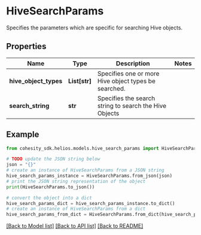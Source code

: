 # HiveSearchParams

Specifies the parameters which are specific for searching Hive objects.

## Properties

Name | Type | Description | Notes
------------ | ------------- | ------------- | -------------
**hive_object_types** | **List[str]** | Specifies one or more Hive object types be searched. | 
**search_string** | **str** | Specifies the search string to search the Hive Objects | 

## Example

```python
from cohesity_sdk.helios.models.hive_search_params import HiveSearchParams

# TODO update the JSON string below
json = "{}"
# create an instance of HiveSearchParams from a JSON string
hive_search_params_instance = HiveSearchParams.from_json(json)
# print the JSON string representation of the object
print(HiveSearchParams.to_json())

# convert the object into a dict
hive_search_params_dict = hive_search_params_instance.to_dict()
# create an instance of HiveSearchParams from a dict
hive_search_params_from_dict = HiveSearchParams.from_dict(hive_search_params_dict)
```
[[Back to Model list]](../README.md#documentation-for-models) [[Back to API list]](../README.md#documentation-for-api-endpoints) [[Back to README]](../README.md)


